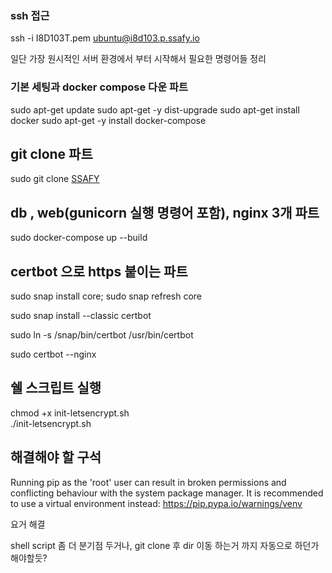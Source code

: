 ### ssh 접근

ssh -i I8D103T.pem ubuntu@i8d103.p.ssafy.io

일단 가장 원시적인 서버 환경에서 부터 시작해서 필요한 명령어들 정리





### 기본 세팅과 docker compose 다운 파트

sudo apt-get update
sudo apt-get -y dist-upgrade
sudo apt-get install docker
sudo apt-get -y install docker-compose

## git clone 파트

sudo git clone [SSAFY](https://lab.ssafy.com/luminaries1/mobile_pjt.git)

## db , web(gunicorn 실행 명령어 포함), nginx 3개 파트

sudo docker-compose up --build



## certbot 으로 https 붙이는 파트

sudo snap install core; sudo snap refresh core

sudo snap install --classic certbot

sudo ln -s /snap/bin/certbot /usr/bin/certbot

sudo certbot --nginx



## 쉘 스크립트 실행

chmod +x init-letsencrypt.sh  
./init-letsencrypt.sh





## 해결해야 할 구석

 Running pip as the 'root' user can result in broken permissions and conflicting behaviour with the system package manager. It is recommended to use a virtual environment instead: https://pip.pypa.io/warnings/venv

요거 해결



shell script 좀 더 분기점 두거나, git clone 후 dir 이동 하는거 까지 자동으로 하던가 해야할듯?




